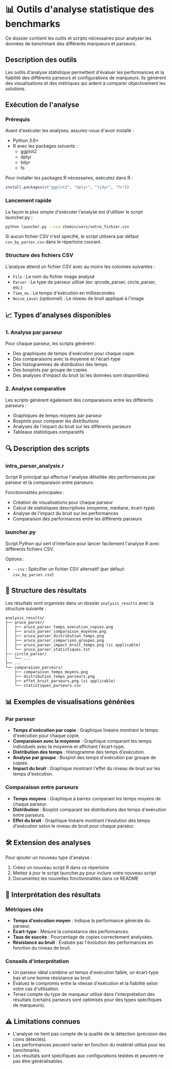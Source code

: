 # 📊 Outils d'analyse statistique des benchmarks

Ce dossier contient les outils et scripts nécessaires pour analyser les données de benchmark des différents marqueurs et parseurs.

## Description des outils

Les outils d'analyse statistique permettent d'évaluer les performances et la fiabilité des différents parseurs et configurations de marqueurs. Ils génèrent des visualisations et des métriques qui aident à comparer objectivement les solutions.

## Exécution de l'analyse

### Prérequis

Avant d'exécuter les analyses, assurez-vous d'avoir installé :

- Python 3.6+
- R avec les packages suivants :
  - ggplot2
  - dplyr
  - tidyr
  - fs

Pour installer les packages R nécessaires, exécutez dans R :

```r
install.packages(c("ggplot2", "dplyr", "tidyr", "fs"))
```

### Lancement rapide

La façon la plus simple d'exécuter l'analyse est d'utiliser le script launcher.py :

```sh
python launcher.py --csv chemin/vers/votre_fichier.csv
```

Si aucun fichier CSV n'est spécifié, le script utilisera par défaut `csv_by_parser.csv` dans le répertoire courant.

### Structure des fichiers CSV

L'analyse attend un fichier CSV avec au moins les colonnes suivantes :

- `File` : Le nom du fichier image analysé
- `Parser` : Le type de parseur utilisé (ex: qrcode_parser, circle_parser, etc.)
- `Time_ms` : Le temps d'exécution en millisecondes
- `Noise_Level` (optionnel) : Le niveau de bruit appliqué à l'image

## 📈 Types d'analyses disponibles

### 1. Analyse par parseur

Pour chaque parseur, les scripts génèrent :

- Des graphiques de temps d'exécution pour chaque copie
- Des comparaisons avec la moyenne et l'écart-type
- Des histogrammes de distribution des temps
- Des boxplots par groupe de copies
- Des analyses d'impact du bruit (si les données sont disponibles)

### 2. Analyse comparative

Les scripts génèrent également des comparaisons entre les différents parseurs :

- Graphiques de temps moyens par parseur
- Boxplots pour comparer les distributions
- Analyses de l'impact du bruit sur les différents parseurs
- Tableaux statistiques comparatifs

## 🔍 Description des scripts

### intra_parser_analysis.r

Script R principal qui effectue l'analyse détaillée des performances par parseur et la comparaison entre parseurs.

Fonctionnalités principales :
- Création de visualisations pour chaque parseur
- Calcul de statistiques descriptives (moyenne, médiane, écart-type)
- Analyse de l'impact du bruit sur les performances
- Comparaison des performances entre les différents parseurs

### launcher.py

Script Python qui sert d'interface pour lancer facilement l'analyse R avec différents fichiers CSV.

Options :
- `--csv` : Spécifier un fichier CSV alternatif (par défaut: `csv_by_parser.csv`)

## 📁 Structure des résultats

Les résultats sont organisés dans un dossier `analysis_results` avec la structure suivante :

```
analysis_results/
├── aruco_parser/
│   ├── aruco_parser_temps_execution_copies.png
│   ├── aruco_parser_comparaison_moyenne.png
│   ├── aruco_parser_distribution_temps.png
│   ├── aruco_parser_comparison_groupes.png
│   ├── aruco_parser_impact_bruit_temps.png (si applicable)
│   └── aruco_parser_statistiques.txt
├── circle_parser/
│   └── ...
├── ...
└── comparaison_parseurs/
    ├── comparaison_temps_moyens.png
    ├── distribution_temps_parseurs.png
    ├── effet_bruit_parseurs.png (si applicable)
    └── statistiques_parseurs.csv
```

## 📊 Exemples de visualisations générées

### Par parseur
- **Temps d'exécution par copie** : Graphique linéaire montrant le temps d'exécution pour chaque copie.
- **Comparaison avec la moyenne** : Graphique comparant les temps individuels avec la moyenne et affichant l'écart-type.
- **Distribution des temps** : Histogramme des temps d'exécution.
- **Analyse par groupe** : Boxplot des temps d'exécution par groupe de copies.
- **Impact du bruit** : Graphique montrant l'effet du niveau de bruit sur les temps d'exécution.

### Comparaison entre parseurs
- **Temps moyens** : Graphique à barres comparant les temps moyens de chaque parseur.
- **Distribution** : Boxplot comparant les distributions des temps d'exécution entre parseurs.
- **Effet du bruit** : Graphique linéaire montrant l'évolution des temps d'exécution selon le niveau de bruit pour chaque parseur.

## 🛠️ Extension des analyses

Pour ajouter un nouveau type d'analyse :

1. Créez un nouveau script R dans ce répertoire
2. Mettez à jour le script launcher.py pour inclure votre nouveau script
3. Documentez les nouvelles fonctionnalités dans ce README

## 📑 Interprétation des résultats

### Métriques clés

- **Temps d'exécution moyen** : Indique la performance générale du parseur.
- **Écart-type** : Mesure la consistance des performances.
- **Taux de succès** : Pourcentage de copies correctement analysées.
- **Résistance au bruit** : Évaluée par l'évolution des performances en fonction du niveau de bruit.

### Conseils d'interprétation

- Un parseur idéal combine un temps d'exécution faible, un écart-type bas et une bonne résistance au bruit.
- Évaluez le compromis entre la vitesse d'exécution et la fiabilité selon votre cas d'utilisation.
- Tenez compte du type de marqueur utilisé dans l'interprétation des résultats (certains parseurs sont optimisés pour des types spécifiques de marqueurs).

## ⚠️ Limitations connues

- L'analyse ne tient pas compte de la qualité de la détection (précision des coins détectés).
- Les performances peuvent varier en fonction du matériel utilisé pour les benchmarks.
- Les résultats sont spécifiques aux configurations testées et peuvent ne pas être généralisables.